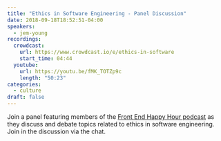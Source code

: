 ```yaml
---
title: "Ethics in Software Engineering - Panel Discussion"
date: 2018-09-18T18:52:51-04:00
speakers:
  - jem-young
recordings:
  crowdcast:
    url: https://www.crowdcast.io/e/ethics-in-software
    start_time: 04:44
  youtube:
    url: https://youtu.be/fMK_TOTZp9c
    length: "50:23"
categories:
  - culture
draft: false
---
```


Join a panel featuring members of the [Front End Happy Hour podcast](http://frontendhappyhour.com/) as they discuss and debate topics related to ethics in software engineering. Join in the discussion via the chat.
